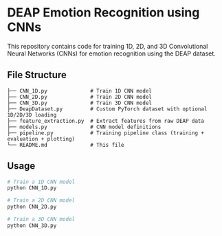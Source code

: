 # DEAP Emotion Recognition using CNNs

This repository contains code for training 1D, 2D, and 3D Convolutional Neural Networks (CNNs) for emotion recognition using the DEAP dataset.

##  File Structure

```
├── CNN_1D.py              # Train 1D CNN model
├── CNN_2D.py              # Train 2D CNN model
├── CNN_3D.py              # Train 3D CNN model
├── DeapDataset.py         # Custom PyTorch dataset with optional 1D/2D/3D loading
├── feature_extraction.py  # Extract features from raw DEAP data
├── models.py              # CNN model definitions
├── pipeline.py            # Training pipeline class (training + evaluation + plotting)
└── README.md              # This file
```


##  Usage


```bash
# Train a 1D CNN model
python CNN_1D.py

# Train a 2D CNN model
python CNN_2D.py

# Train a 3D CNN model
python CNN_3D.py
```
